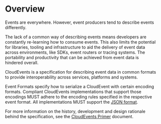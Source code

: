# Overview

Events are everywhere. However, event producers tend to describe events
differently.

The lack of a common way of describing events means developers are constantly
re-learning how to consume events. This also limits the potential for libraries,
tooling and infrastructure to aid the delivery of event data across
environments, like SDKs, event routers or tracing systems. The portability and
productivity that can be achieved from event data is hindered overall.

CloudEvents is a specification for describing event data in common formats to
provide interoperability across services, platforms and systems.

Event Formats specify how to serialize a CloudEvent with certain encoding
formats. Compliant CloudEvents implementations that support those encodings MUST
adhere to the encoding rules specified in the respective event format. All
implementations MUST support the [JSON format](https://github.com/cloudevents/spec/blob/v1.0.2/json-format.md).

For more information on the history, development and design rationale behind the
specification, see the [CloudEvents Primer](https://github.com/cloudevents/spec/blob/v1.0.2/cloudevents/primer.md) document.


